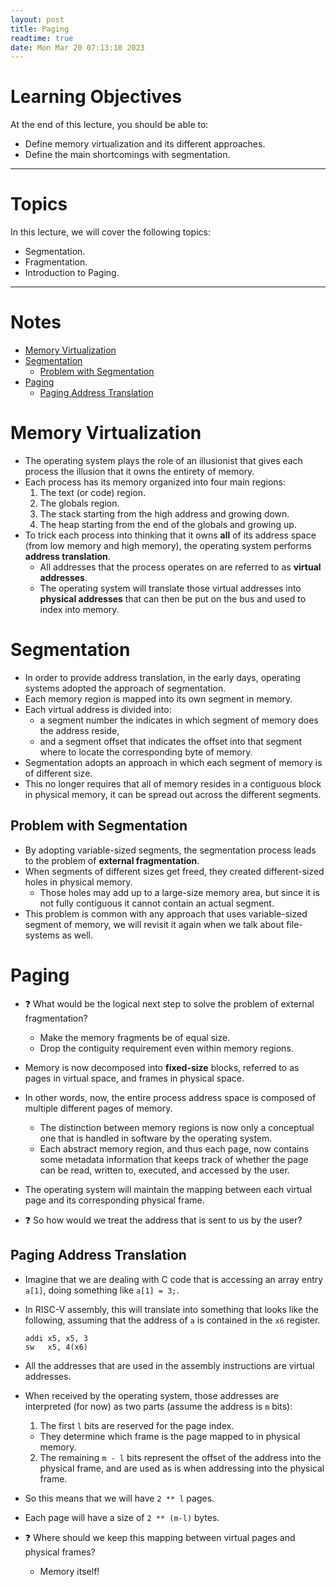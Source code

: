 ```yaml
---
layout: post
title: Paging
readtime: true
date: Mon Mar 20 07:13:10 2023 
---
```


# Learning Objectives

At the end of this lecture, you should be able to:

- Define memory virtualization and its different approaches.
- Define the main shortcomings with segmentation.

---

# Topics

In this lecture, we will cover the following topics:

- Segmentation.
- Fragmentation.
- Introduction to Paging.

---

# Notes


<!-- vim-markdown-toc GFM -->

* [Memory Virtualization](#memory-virtualization)
* [Segmentation](#segmentation)
  * [Problem with Segmentation](#problem-with-segmentation)
* [Paging](#paging)
  * [Paging Address Translation](#paging-address-translation)

<!-- vim-markdown-toc -->

# Memory Virtualization

- The operating system plays the role of an illusionist that gives each process
  the illusion that it owns the entirety of memory.
- Each process has its memory organized into four main regions:
  1. The text (or code) region.
  2. The globals region.
  3. The stack starting from the high address and growing down.
  4. The heap starting from the end of the globals and growing up.
- To trick each process into thinking that it owns __all__ of its address space
  (from low memory and high memory), the operating system performs __address
  translation__.
  - All addresses that the process operates on are referred to as __virtual
    addresses__.
  - The operating system will translate those virtual addresses into __physical
    addresses__ that can then be put on the bus and used to index into memory.

# Segmentation

- In order to provide address translation, in the early days, operating systems
  adopted the approach of segmentation.
- Each memory region is mapped into its own segment in memory.
- Each virtual address is divided into:
  - a segment number the indicates in which segment of memory does the address
    reside,
  - and a segment offset that indicates the offset into that segment where to
    locate the corresponding byte of memory.
- Segmentation adopts an approach in which each segment of memory is of
  different size.
- This no longer requires that all of memory resides in a contiguous block in
  physical memory, it can be spread out across the different segments.

## Problem with Segmentation

- By adopting variable-sized segments, the segmentation process leads to the
  problem of __external fragmentation__.
- When segments of different sizes get freed, they created different-sized holes
  in physical memory.
  - Those holes may add up to a large-size memory area, but since it is not
    fully contiguous it cannot contain an actual  segment. 
- This problem is common with any approach that uses variable-sized segment of
  memory, we will revisit it again when we talk about file-systems as well.

# Paging

- ❓ What would be the logical next step to solve the problem of
  external fragmentation?
  - Make the memory fragments be of equal size.
  - Drop the contiguity requirement even within memory regions.

- Memory is now decomposed into __fixed-size__ blocks, referred to as pages in
  virtual space, and frames in physical space. 
- In other words, now, the entire process address space is composed of multiple
  different pages of memory.
  - The distinction between memory regions is now only a conceptual one that is
    handled in software by the operating system.
  - Each abstract memory region, and thus each page, now contains some metadata
    information that keeps track of whether the page can be read, written to,
    executed, and accessed by the user.

- The operating system will maintain the mapping between each virtual page and
  its corresponding physical frame. 
- ❓ So how would we treat the address that is sent to us by the user?

## Paging Address Translation

- Imagine that we are dealing with C code that is accessing an array entry
  `a[1]`, doing something like `a[1] = 3;`.
- In RISC-V assembly, this will translate into something that looks like the
  following, assuming that the address of `a` is contained in the `x6` register.
  ```assembly
  addi x5, x5, 3
  sw   x5, 4(x6)
  ```
- All the addresses that are used in the assembly instructions are virtual
  addresses.
- When received by the operating system, those addresses are interpreted (for
  now) as two parts (assume the address is `m` bits):
  1. The first `l` bits are reserved for the page index.
    - They determine which frame is the page mapped to in physical memory.
  2. The remaining `m - l` bits represent the offset of the address into the
     physical frame, and are used as is when addressing into the physical frame. 

- So this means that we will have `2 ** l` pages.
- Each page will have a size of `2 ** (m-l)` bytes.

- ❓ Where should we keep this mapping between virtual pages and
  physical frames?
  - Memory itself!
